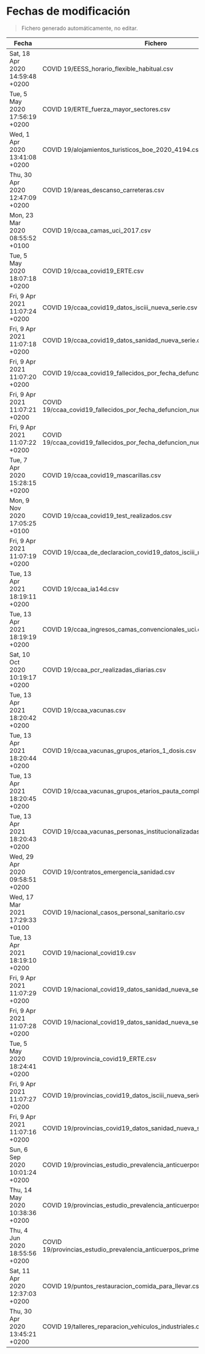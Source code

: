 # Fechas de modificación

> Fichero generado automáticamente, no editar.

| Fecha                           | Fichero                  |
|---------------------------------|--------------------------|
| Sat, 18 Apr 2020 14:59:48 +0200  | COVID 19/EESS_horario_flexible_habitual.csv |
| Tue, 5 May 2020 17:56:19 +0200  | COVID 19/ERTE_fuerza_mayor_sectores.csv |
| Wed, 1 Apr 2020 13:41:08 +0200  | COVID 19/alojamientos_turisticos_boe_2020_4194.csv |
| Thu, 30 Apr 2020 12:47:09 +0200  | COVID 19/areas_descanso_carreteras.csv |
| Mon, 23 Mar 2020 08:55:52 +0100  | COVID 19/ccaa_camas_uci_2017.csv |
| Tue, 5 May 2020 18:07:18 +0200  | COVID 19/ccaa_covid19_ERTE.csv |
| Fri, 9 Apr 2021 11:07:24 +0200  | COVID 19/ccaa_covid19_datos_isciii_nueva_serie.csv |
| Fri, 9 Apr 2021 11:07:18 +0200  | COVID 19/ccaa_covid19_datos_sanidad_nueva_serie.csv |
| Fri, 9 Apr 2021 11:07:20 +0200  | COVID 19/ccaa_covid19_fallecidos_por_fecha_defuncion_nueva_serie.csv |
| Fri, 9 Apr 2021 11:07:21 +0200  | COVID 19/ccaa_covid19_fallecidos_por_fecha_defuncion_nueva_serie_long.csv |
| Fri, 9 Apr 2021 11:07:22 +0200  | COVID 19/ccaa_covid19_fallecidos_por_fecha_defuncion_nueva_serie_original.csv |
| Tue, 7 Apr 2020 15:28:15 +0200  | COVID 19/ccaa_covid19_mascarillas.csv |
| Mon, 9 Nov 2020 17:05:25 +0100  | COVID 19/ccaa_covid19_test_realizados.csv |
| Fri, 9 Apr 2021 11:07:19 +0200  | COVID 19/ccaa_de_declaracion_covid19_datos_isciii_nueva_serie.csv |
| Tue, 13 Apr 2021 18:19:11 +0200  | COVID 19/ccaa_ia14d.csv |
| Tue, 13 Apr 2021 18:19:19 +0200  | COVID 19/ccaa_ingresos_camas_convencionales_uci.csv |
| Sat, 10 Oct 2020 10:19:17 +0200  | COVID 19/ccaa_pcr_realizadas_diarias.csv |
| Tue, 13 Apr 2021 18:20:42 +0200  | COVID 19/ccaa_vacunas.csv |
| Tue, 13 Apr 2021 18:20:44 +0200  | COVID 19/ccaa_vacunas_grupos_etarios_1_dosis.csv |
| Tue, 13 Apr 2021 18:20:45 +0200  | COVID 19/ccaa_vacunas_grupos_etarios_pauta_completa.csv |
| Tue, 13 Apr 2021 18:20:43 +0200  | COVID 19/ccaa_vacunas_personas_institucionalizadas.csv |
| Wed, 29 Apr 2020 09:58:51 +0200  | COVID 19/contratos_emergencia_sanidad.csv |
| Wed, 17 Mar 2021 17:29:33 +0100  | COVID 19/nacional_casos_personal_sanitario.csv |
| Tue, 13 Apr 2021 18:19:10 +0200  | COVID 19/nacional_covid19.csv |
| Fri, 9 Apr 2021 11:07:29 +0200  | COVID 19/nacional_covid19_datos_sanidad_nueva_serie.csv |
| Fri, 9 Apr 2021 11:07:28 +0200  | COVID 19/nacional_covid19_datos_sanidad_nueva_serie_grupos_edad.csv |
| Tue, 5 May 2020 18:24:41 +0200  | COVID 19/provincia_covid19_ERTE.csv |
| Fri, 9 Apr 2021 11:07:27 +0200  | COVID 19/provincias_covid19_datos_isciii_nueva_serie.csv |
| Fri, 9 Apr 2021 11:07:16 +0200  | COVID 19/provincias_covid19_datos_sanidad_nueva_serie.csv |
| Sun, 6 Sep 2020 10:01:24 +0200  | COVID 19/provincias_estudio_prevalencia_anticuerpos_final.csv |
| Thu, 14 May 2020 10:38:36 +0200  | COVID 19/provincias_estudio_prevalencia_anticuerpos_primera_ronda.csv |
| Thu, 4 Jun 2020 18:55:56 +0200  | COVID 19/provincias_estudio_prevalencia_anticuerpos_primera_y_segunda_ronda.csv |
| Sat, 11 Apr 2020 12:37:03 +0200  | COVID 19/puntos_restauracion_comida_para_llevar.csv |
| Thu, 30 Apr 2020 13:45:21 +0200  | COVID 19/talleres_reparacion_vehiculos_industriales.csv |
